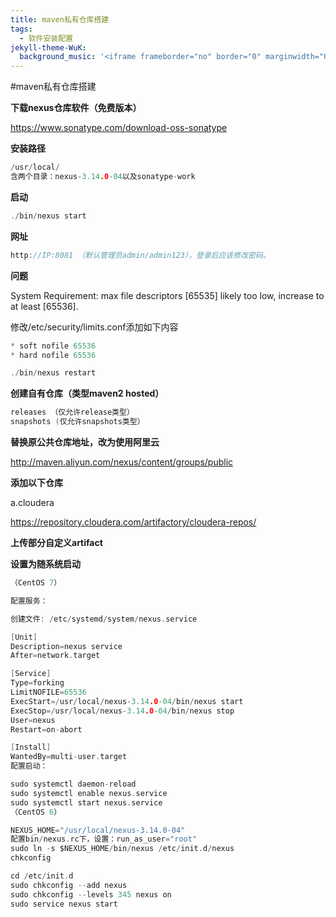 ```yaml
---
title: maven私有仓库搭建
tags:
  - 软件安装配置
jekyll-theme-WuK:
  background_music: '<iframe frameborder="no" border="0" marginwidth="0" marginheight="0" width=100% height=86 src="//music.163.com/outchain/player?type=2&id=27876158&auto=0&height=66"></iframe>'
---
```


#maven私有仓库搭建

**下载nexus仓库软件（免费版本）**

https://www.sonatype.com/download-oss-sonatype

**安装路径**

```c
/usr/local/
含两个目录：nexus-3.14.0-04以及sonatype-work
```

**启动**

```c
./bin/nexus start
```

**网址**

```c
http://IP:8081 （默认管理员admin/admin123），登录后应该修改密码。
```

**问题**

System Requirement: max file descriptors [65535] likely too low, increase to at least [65536].

修改/etc/security/limits.conf添加如下内容

```c
* soft nofile 65536
* hard nofile 65536
```

```c
./bin/nexus restart
```

**创建自有仓库（类型maven2 hosted）**

```c
releases （仅允许release类型）
snapshots (仅允许snapshots类型）
```

**替换原公共仓库地址，改为使用阿里云**

http://maven.aliyun.com/nexus/content/groups/public

**添加以下仓库**

a.cloudera

https://repository.cloudera.com/artifactory/cloudera-repos/


**上传部分自定义artifact**

**设置为随系统启动**

```c
（CentOS 7）

配置服务：

创建文件: /etc/systemd/system/nexus.service

[Unit]
Description=nexus service
After=network.target

[Service]
Type=forking
LimitNOFILE=65536
ExecStart=/usr/local/nexus-3.14.0-04/bin/nexus start
ExecStop=/usr/local/nexus-3.14.0-04/bin/nexus stop
User=nexus
Restart=on-abort

[Install]
WantedBy=multi-user.target
配置启动：

sudo systemctl daemon-reload
sudo systemctl enable nexus.service
sudo systemctl start nexus.service
（CentOS 6）

NEXUS_HOME="/usr/local/nexus-3.14.0-04"
配置bin/nexus.rc下，设置：run_as_user="root"
sudo ln -s $NEXUS_HOME/bin/nexus /etc/init.d/nexus
chkconfig

cd /etc/init.d
sudo chkconfig --add nexus
sudo chkconfig --levels 345 nexus on
sudo service nexus start
```
